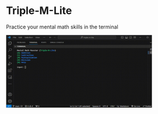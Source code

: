 # Triple-M-Lite

Practice your mental math skills in the terminal

<img src="triple-m-lite.gif" alt="" width="400" height="200">
